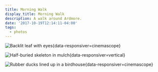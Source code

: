 ```yaml
---
title: Morning Walk
display_title: Morning Walk
description: A walk around Ardmore.
date: '2017-10-19T12:14:11-04:00'
tags:
  - photos
---
```


![Backlit leaf with eyes](morning-walk-1.jpg "Leaf eyes"){data-responsiver=cinemascope}

![Half-buried skeleton in mulch](morning-walk-2.jpg "Half-buried"){data-responsiver=vertical}

![Rubber ducks lined up in a birdhouse](morning-walk-3.jpg "Duck house"){data-responsiver=cinemascope}

